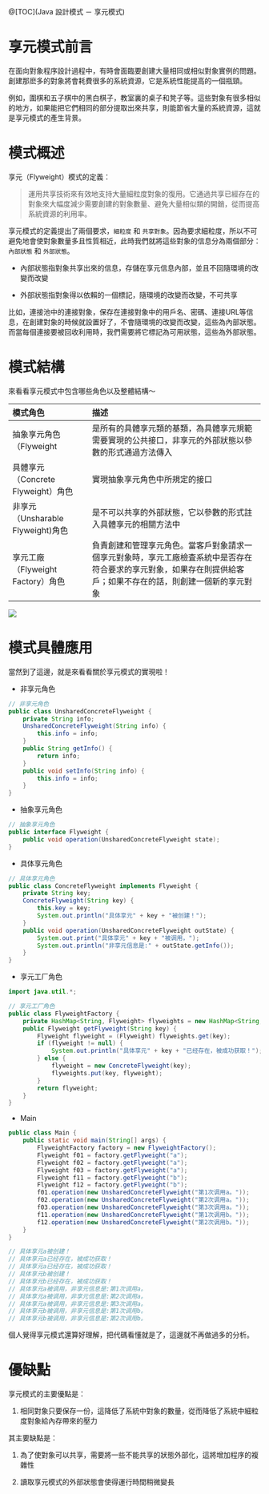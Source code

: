 @[TOC](Java 設計模式 － 享元模式)

# 享元模式前言
在面向對象程序設計過程中，有時會面臨要創建大量相同或相似對象實例的問題。創建那麽多的對象將會耗費很多的系統資源，它是系統性能提高的一個瓶頸。

例如，圍棋和五子棋中的黑白棋子，教室裏的桌子和凳子等。這些對象有很多相似的地方，如果能把它們相同的部分提取出來共享，則能節省大量的系統資源，這就是享元模式的產生背景。

# 模式概述
享元（Flyweight）模式的定義：

> 運用共享技術來有效地支持大量細粒度對象的復用。它通過共享已經存在的對象來大幅度減少需要創建的對象數量、避免大量相似類的開銷，從而提高系統資源的利用率。

享元模式的定義提出了兩個要求，`細粒度` 和 `共享對象`。因為要求細粒度，所以不可避免地會使對象數量多且性質相近，此時我們就將這些對象的信息分為兩個部分：`內部狀態` 和 `外部狀態`。

- 內部狀態指對象共享出來的信息，存儲在享元信息內部，並且不回隨環境的改變而改變

- 外部狀態指對象得以依賴的一個標記，隨環境的改變而改變，不可共享

比如，連接池中的連接對象，保存在連接對象中的用戶名、密碼、連接URL等信息，在創建對象的時候就設置好了，不會隨環境的改變而改變，這些為內部狀態。而當每個連接要被回收利用時，我們需要將它標記為可用狀態，這些為外部狀態。

# 模式結構
來看看享元模式中包含哪些角色以及整體結構～

|模式角色|描述|
|:-----|:-----|
|抽象享元角色（Flyweight|是所有的具體享元類的基類，為具體享元規範需要實現的公共接口，非享元的外部狀態以參數的形式通過方法傳入|
|具體享元（Concrete Flyweight）角色|實現抽象享元角色中所規定的接口|
|非享元（Unsharable Flyweight)角色|是不可以共享的外部狀態，它以參數的形式註入具體享元的相關方法中|
|享元工廠（Flyweight Factory）角色|負責創建和管理享元角色。當客戶對象請求一個享元對象時，享元工廠檢査系統中是否存在符合要求的享元對象，如果存在則提供給客戶；如果不存在的話，則創建一個新的享元對象|

![](https://seikim.com/i/2021/06/20/3lx0pj.png)

# 模式具體應用
當然到了這邊，就是來看看關於享元模式的實現啦！

- 非享元角色

```java
// 非享元角色
public class UnsharedConcreteFlyweight {
    private String info;
    UnsharedConcreteFlyweight(String info) {
        this.info = info;
    }
    public String getInfo() {
        return info;
    }
    public void setInfo(String info) {
        this.info = info;
    }
}
```

- 抽象享元角色

```java
// 抽象享元角色
public interface Flyweight {
    public void operation(UnsharedConcreteFlyweight state);
}
```

- 具体享元角色

```java
// 具体享元角色
public class ConcreteFlyweight implements Flyweight {
    private String key;
    ConcreteFlyweight(String key) {
        this.key = key;
        System.out.println("具体享元" + key + "被创建！");
    }
    public void operation(UnsharedConcreteFlyweight outState) {
        System.out.print("具体享元" + key + "被调用，");
        System.out.println("非享元信息是:" + outState.getInfo());
    }
}
```

- 享元工厂角色

```java
import java.util.*;

// 享元工厂角色
public class FlyweightFactory {
    private HashMap<String, Flyweight> flyweights = new HashMap<String, Flyweight>();
    public Flyweight getFlyweight(String key) {
        Flyweight flyweight = (Flyweight) flyweights.get(key);
        if (flyweight != null) {
            System.out.println("具体享元" + key + "已经存在，被成功获取！");
        } else {
            flyweight = new ConcreteFlyweight(key);
            flyweights.put(key, flyweight);
        }
        return flyweight;
    }
}
```

- Main

```java
public class Main {
    public static void main(String[] args) {
        FlyweightFactory factory = new FlyweightFactory();
        Flyweight f01 = factory.getFlyweight("a");
        Flyweight f02 = factory.getFlyweight("a");
        Flyweight f03 = factory.getFlyweight("a");
        Flyweight f11 = factory.getFlyweight("b");
        Flyweight f12 = factory.getFlyweight("b");
        f01.operation(new UnsharedConcreteFlyweight("第1次调用a。"));
        f02.operation(new UnsharedConcreteFlyweight("第2次调用a。"));
        f03.operation(new UnsharedConcreteFlyweight("第3次调用a。"));
        f11.operation(new UnsharedConcreteFlyweight("第1次调用b。"));
        f12.operation(new UnsharedConcreteFlyweight("第2次调用b。"));
    }
}

// 具体享元a被创建！
// 具体享元a已经存在，被成功获取！
// 具体享元a已经存在，被成功获取！
// 具体享元b被创建！
// 具体享元b已经存在，被成功获取！
// 具体享元a被调用，非享元信息是:第1次调用a。
// 具体享元a被调用，非享元信息是:第2次调用a。
// 具体享元a被调用，非享元信息是:第3次调用a。
// 具体享元b被调用，非享元信息是:第1次调用b。
// 具体享元b被调用，非享元信息是:第2次调用b。
```
個人覺得享元模式還算好理解，把代碼看懂就是了，這邊就不再做過多的分析。

# 優缺點

享元模式的主要優點是：

1. 相同對象只要保存一份，這降低了系統中對象的數量，從而降低了系統中細粒度對象給內存帶來的壓力

其主要缺點是：

1. 為了使對象可以共享，需要將一些不能共享的狀態外部化，這將增加程序的複雜性

2. 讀取享元模式的外部狀態會使得運行時間稍微變長
